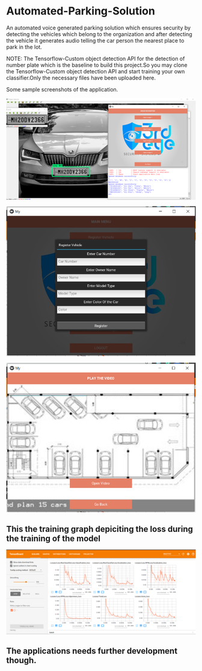 # Automated-Parking-Solution
An automated voice generated parking solution which ensures security by detecting the vehicles which belong to the organization and after detecting the vehicle it generates audio telling the car person the nearest place to park in the lot.

NOTE: The Tensorflow-Custom object detection API for the detection of number plate which is the baseline to build this project.So you may clone the Tensorflow-Custom object detection API and start training your own classifier.Only the necessary files have been uploaded here.


Some sample screenshots of the application.

![Test Image 1](https://github.com/karan650g/Automated-Parking-Solution/blob/master/samples_SS/NP1.PNG)

![Test Image 2](https://github.com/karan650g/Automated-Parking-Solution/blob/master/samples_SS/NP3.PNG)

![Test Image 3](https://github.com/karan650g/Automated-Parking-Solution/blob/master/samples_SS/NP4.PNG)

## This the training graph depiciting the loss during the training of the model

![Test Image 4](https://github.com/karan650g/Automated-Parking-Solution/blob/master/samples_SS/NP2.PNG)

## The applications needs further development though.
